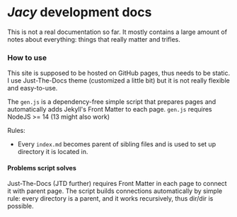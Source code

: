 # _Jacy_ development docs

This is not a real documentation so far. It mostly contains a large amount of notes about everything: things that really matter and trifles.


### How to use

This site is supposed to be hosted on GitHub pages, thus needs to be static.
I use Just-The-Docs theme (customized a little bit) but it is not really flexible and easy-to-use.

The `gen.js` is a dependency-free simple script that prepares pages and automatically adds Jekyll's Front Matter to each page.
`gen.js` requires NodeJS >= 14 (13 might also work)

Rules:
- Every `index.md` becomes parent of sibling files and is used to set up directory it is located in.


#### Problems script solves

Just-The-Docs (JTD further) requires Front Matter in each page to connect it with parent page.
The script builds connections automatically by simple rule: every directory is a parent, and it works recursively, thus dir/dir is possible.

